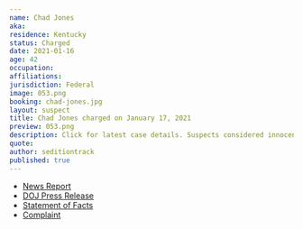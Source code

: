 ```yaml
---
name: Chad Jones
aka:
residence: Kentucky
status: Charged
date: 2021-01-16
age: 42
occupation:
affiliations:
jurisdiction: Federal
image: 053.png
booking: chad-jones.jpg
layout: suspect
title: Chad Jones charged on January 17, 2021
preview: 053.png
description: Click for latest case details. Suspects considered innocent until proven guilty.
quote:
author: seditiontrack
published: true
---
```


- [News Report](https://www.washingtonpost.com/local/legal-issues/chad-barrett-jones-arrest-ashley-babbitt/2021/01/17/c88eaa38-58e9-11eb-8bcf-3877871c819d_story)
- [DOJ Press Release](https://www.justice.gov/usao-dc/pr/kentucky-man-arrested-and-charged-federal-court-actions-us-capitol)
- [Statement of Facts](https://www.justice.gov/usao-dc/press-release/file/1355966/download)
- [Complaint](https://www.justice.gov/usao-dc/press-release/file/1355971/download)
